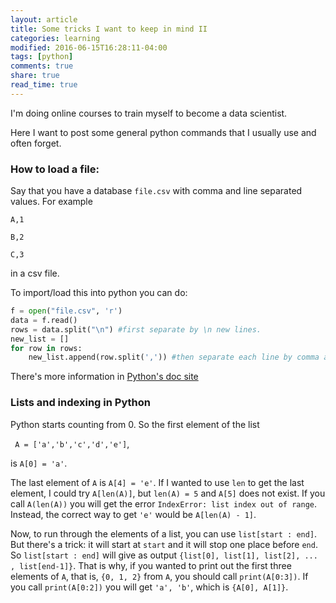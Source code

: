 ```yaml
---
layout: article
title: Some tricks I want to keep in mind II
categories: learning
modified: 2016-06-15T16:28:11-04:00
tags: [python]
comments: true
share: true
read_time: true
---
```



I'm doing online courses to train myself to become a data scientist.

Here I want to post some general python commands that I usually use and often forget.

### How to load a file:

Say that you have a database `file.csv` with comma and line separated values. For example

`A,1`

`B,2`

`C,3`

in a csv file.

To import/load this into python you can do:

```python
f = open("file.csv", 'r')
data = f.read()
rows = data.split("\n") #first separate by \n new lines.
new_list = []
for row in rows:
    new_list.append(row.split(',')) #then separate each line by comma and append it to the new_list
```

There's more information in [Python's doc site](https://docs.python.org/3/tutorial/inputoutput.html#reading-and-writing-files)


### Lists and indexing in Python

Python starts counting from 0. So the first element of the list

` A = ['a','b','c','d','e']`,

is `A[0] = 'a'`.

The last element of `A` is `A[4] = 'e'`. If I wanted to use `len` to get the last element, I could try  `A[len(A)]`, but `len(A) = 5` and `A[5]` does not exist. If you call `A(len(A))` you will get the error `IndexError: list index out of range`. Instead, the correct way to get `'e'` would be `A[len(A) - 1]`.

Now, to run through the elements of a list, you can use `list[start : end]`. But there's a trick: it will start at `start` and it will stop one place before `end`. So `list[start : end]` will give as output `{list[0], list[1], list[2], ... , list[end-1]}`. That is why, if you wanted to print out the first three elements of `A`, that is, `{0, 1, 2}` from `A`,  you should call `print(A[0:3])`. If you call `print(A[0:2])` you will get `'a', 'b'`, which is `{A[0], A[1]}`.
